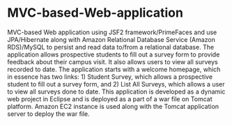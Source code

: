 # MVC-based-Web-application
MVC-based Web application using JSF2 framework/PrimeFaces and use JPA/Hibernate along with Amazon Relational Database Service (Amazon RDS)/MySQL to persist and read data to/from a relational database. The application allows prospective students to fill out a survey form to provide feedback about their campus visit. It also allows users to view all surveys recorded to date. The application starts with a welcome homepage, which in essence has two links: 1) Student Survey, which allows a prospective student to fill out a survey form, and 2) List All Surveys, which allows a user to view all surveys done to date. This application is developed as a dynamic web project in Eclipse and is deployed as a part of a war file on Tomcat platform. Amazon EC2 instance is used along with the Tomcat application server to deploy the war file. 
